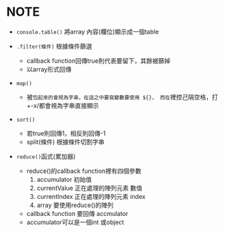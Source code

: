 # NOTE

- `console.table()` 將array 內容(欄位)顯示成一個table

- `.filter(條件)` 根據條件篩選
    - callback function回傳true則代表要留下，其餘被篩掉
    - 以array形式回傳
- `map()`
    - 被``包起來的會視為字串，在這之中要寫變數要使用 ${}，
      而在``裡控己隔空格，打+-x/都會視為字串直接顯示

- `sort()`
    - 若true則回傳1，相反則回傳-1
    - split(條件) 根據條件切割字串

- `reduce()`函式(累加器)
    - reduce()的callback function裡有四個參數
        1. accumulator 初始值
        2. currentValue 正在處理的陣列元素 數值
        3. currentIndex 正在處理的陣列元素 index
        4. array 要使用reduce()的陣列
    - callback function 要回傳 accmulator
    - accumulator可以是一個int 或object
